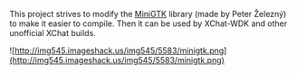This project strives to modify the [MiniGTK](http://xchat.org/files/binary/win32/mini-src/) library (made by Peter Železný) to make it easier to compile. Then it can be used by XChat-WDK and other unofficial XChat builds.

![http://img545.imageshack.us/img545/5583/minigtk.png](http://img545.imageshack.us/img545/5583/minigtk.png)